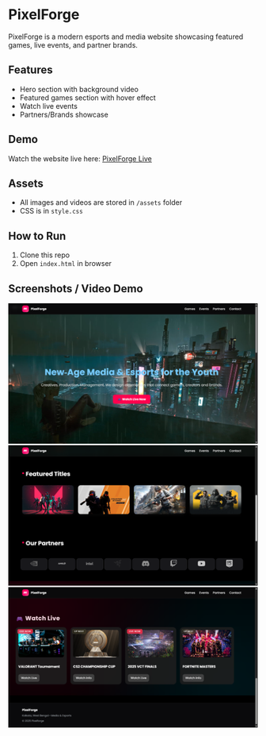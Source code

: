# PixelForge

PixelForge is a modern esports and media website showcasing featured games, live events, and partner brands. 

## Features
- Hero section with background video
- Featured games section with hover effect
- Watch live events
- Partners/Brands showcase

## Demo
Watch the website live here: [PixelForge Live](https://saikatmallick00.github.io/PixelForge/)

## Assets
- All images and videos are stored in `/assets` folder
- CSS is in `style.css`

## How to Run
1. Clone this repo
2. Open `index.html` in browser

## Screenshots / Video Demo
![Homepage](assets/Images/Screenshot1.png)
![Features](assets/Images/Screenshot2.png)
![Partners](assets/Images/Screenshot3.png)


